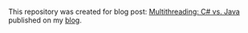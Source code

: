 This repository was created for blog post: [Multithreading: C# vs. Java](http://jj09.net/multithreading-csharp-vs-java) published on my [blog](http://jj09.net).
